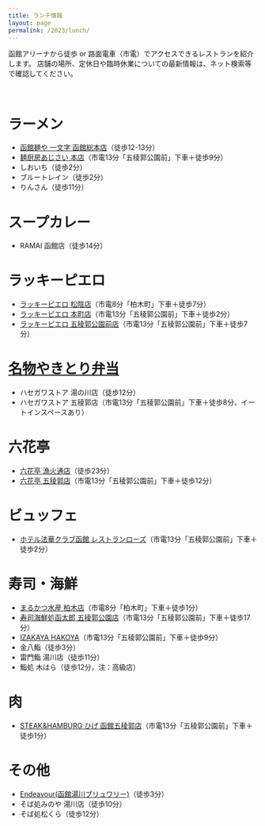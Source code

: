 ```yaml
---
title: ランチ情報
layout: page
permalink: /2023/lunch/
---
```



函館アリーナから徒歩 or 路面電車（市電）でアクセスできるレストランを紹介します。
店舗の場所、定休日や臨時休業についての最新情報は、ネット検索等で確認してください。


<br />


# ラーメン

- [函館麺や 一文字 函館総本店](http://www.ichi-monji.com/2018/?page_id=40)（徒歩12-13分）
- [麺厨房あじさい 本店](https://www.ajisai.tv/info/)（市電13分「五稜郭公園前」下車＋徒歩9分）
- しおいち（徒歩2分）
- ブルートレイン（徒歩2分）
- りんさん（徒歩11分）


# スープカレー
- RAMAI 函館店（徒歩14分）


# ラッキーピエロ

- [ラッキーピエロ 松陰店](https://luckypierrot.jp/shop/matsukage/)（市電8分「柏木町」下車＋徒歩7分）
- [ラッキーピエロ 本町店](https://luckypierrot.jp/shop/honcho/)（市電13分「五稜郭公園前」下車＋徒歩2分）
- [ラッキーピエロ 五稜郭公園前店](https://luckypierrot.jp/shop/goryokaku/)（市電13分「五稜郭公園前」下車＋徒歩7分）


# [名物やきとり弁当](https://www.hasesuto.co.jp/yakiben-story.html)

- ハセガワストア 湯の川店（徒歩12分）
- ハセガワストア 五稜郭店（市電13分「五稜郭公園前」下車＋徒歩8分、イートインスペースあり）


# 六花亭

- [六花亭 漁火通店](https://hakodatedayo.blog.jp/archives/52169340.html)（徒歩23分）
- [六花亭 五稜郭店](https://mainichibeer.jp/rokkatei-hakodate/)（市電13分「五稜郭公園前」下車＋徒歩12分）


# ビュッフェ

- [ホテル法華クラブ函館 レストランローズ](https://ameblo.jp/utashin/entry-12748180983.html)（市電13分「五稜郭公園前」下車＋徒歩2分）


# 寿司・海鮮

- [まるかつ水産 柏木店](https://tabelog.com/hokkaido/A0105/A010501/1008375/)（市電8分「柏木町」下車＋徒歩1分）
- [寿司海鮮処函太郎 五稜郭公園店](https://tabelog.com/hokkaido/A0105/A010501/1004338/)（市電13分「五稜郭公園前」下車＋徒歩17分）
- [IZAKAYA HAKOYA](https://tabelog.com/hokkaido/A0105/A010501/1050944/)（市電13分「五稜郭公園前」下車＋徒歩9分）
- 金八鮨（徒歩3分）
- 雷門鮨 湯川店（徒歩11分）
- 鮨処 木はら（徒歩12分，注：高級店）


# 肉

- [STEAK&HAMBURG ひげ 函館五稜郭店](https://tabelog.com/hokkaido/A0105/A010501/1052809/)（市電13分「五稜郭公園前」下車＋徒歩1分）


# その他

- [Endeavour(函館湯川ブリュワリー)](http://www.shop-endeavour.jp/about.html)（徒歩3分）
- そば処みのや 湯川店（徒歩10分）
- そば処松くら（徒歩12分）


